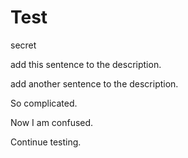 # Test
secret

add this sentence to the description.

add another sentence to the description.

So complicated.

Now I am confused.

Continue testing.
